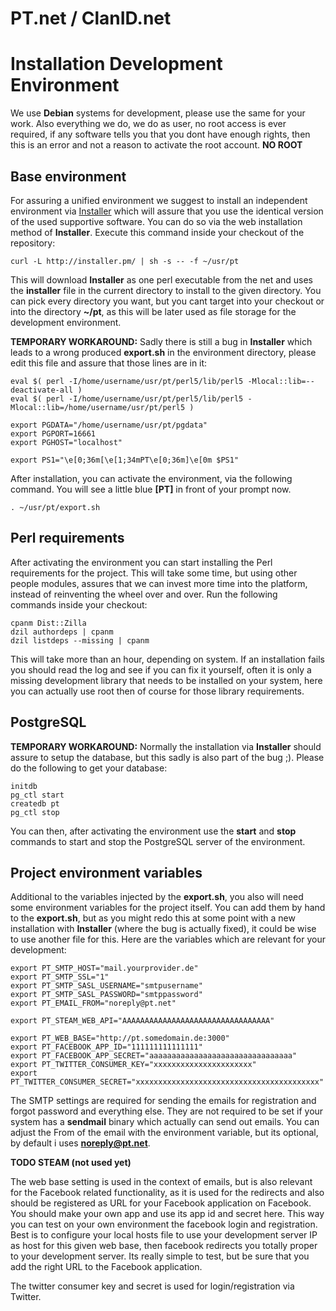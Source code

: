 PT.net / ClanID.net
=========================


Installation Development Environment
====================================

We use **Debian** systems for development, please use the same for your work.
Also everything we do, we do as user, no root access is ever required, if any
software tells you that you dont have enough rights, then this is an error and
not a reason to activate the root account. **NO ROOT**

Base environment
----------------

For assuring a unified environment we suggest to install an independent
environment via [Installer](https://metacpan.org/pod/installto) which will
assure that you use the identical version of the used supportive software.
You can do so via the web installation method of **Installer**. Execute this
command inside your checkout of the repository:

```
curl -L http://installer.pm/ | sh -s -- -f ~/usr/pt
```

This will download **Installer** as one perl executable from the net and uses
the **installer** file in the current directory to install to the given
directory. You can pick every directory you want, but you cant target into
your checkout or into the directory **~/pt**, as this will be later used
as file storage for the development environment.

**TEMPORARY WORKAROUND:** Sadly there is still a bug in **Installer** which
leads to a wrong produced **export.sh** in the environment directory, please
edit this file and assure that those lines are in it:

```
eval $( perl -I/home/username/usr/pt/perl5/lib/perl5 -Mlocal::lib=--deactivate-all )
eval $( perl -I/home/username/usr/pt/perl5/lib/perl5 -Mlocal::lib=/home/username/usr/pt/perl5 )

export PGDATA="/home/username/usr/pt/pgdata"
export PGPORT=16661
export PGHOST="localhost"

export PS1="\e[0;36m[\e[1;34mPT\e[0;36m]\e[0m $PS1"
```

After installation, you can activate the environment, via the following
command. You will see a little blue **[PT]** in front of your prompt
now.

```
. ~/usr/pt/export.sh
```

Perl requirements
-----------------

After activating the environment you can start installing the Perl
requirements for the project. This will take some time, but using other people
modules, assures that we can invest more time into the platform, instead of
reinventing the wheel over and over. Run the following commands inside your
checkout:

```
cpanm Dist::Zilla
dzil authordeps | cpanm
dzil listdeps --missing | cpanm
```

This will take more than an hour, depending on system. If an installation
fails you should read the log and see if you can fix it yourself, often it is
only a missing development library that needs to be installed on your system,
here you can actually use root then of course for those library requirements.

PostgreSQL
----------

**TEMPORARY WORKAROUND:** Normally the installation via **Installer** should
assure to setup the database, but this sadly is also part of the bug ;). Please
do the following to get your database:

```
initdb
pg_ctl start
createdb pt
pg_ctl stop
```

You can then, after activating the environment use the **start** and **stop**
commands to start and stop the PostgreSQL server of the environment.

Project environment variables
-----------------------------

Additional to the variables injected by the **export.sh**, you also will need
some environment variables for the project itself. You can add them by hand to
the **export.sh**, but as you might redo this at some point with a new
installation with **Installer** (where the bug is actually fixed), it could be
wise to use another file for this. Here are the variables which are relevant
for your development:

```
export PT_SMTP_HOST="mail.yourprovider.de"
export PT_SMTP_SSL="1"
export PT_SMTP_SASL_USERNAME="smtpusername"
export PT_SMTP_SASL_PASSWORD="smtppassword"
export PT_EMAIL_FROM="noreply@pt.net"

export PT_STEAM_WEB_API="AAAAAAAAAAAAAAAAAAAAAAAAAAAAAAAAA"     

export PT_WEB_BASE="http://pt.somedomain.de:3000"
export PT_FACEBOOK_APP_ID="111111111111111"
export PT_FACEBOOK_APP_SECRET="aaaaaaaaaaaaaaaaaaaaaaaaaaaaaaaa"
export PT_TWITTER_CONSUMER_KEY="xxxxxxxxxxxxxxxxxxxxxx"
export PT_TWITTER_CONSUMER_SECRET="xxxxxxxxxxxxxxxxxxxxxxxxxxxxxxxxxxxxxxxxx"
```

The SMTP settings are required for sending the emails for registration and
forgot password and everything else. They are not required to be set if your
system has a **sendmail** binary which actually can send out emails. You can
adjust the From of the email with the environment variable, but its optional,
by default i uses **noreply@pt.net**.

**TODO STEAM (not used yet)**

The web base setting is used in the context of emails, but is also relevant
for the Facebook related functionality, as it is used for the redirects and
also should be registered as URL for your Facebook application on Facebook.
You should make your own app and use its app id and secret here. This way
you can test on your own environment the facebook login and registration. Best
is to configure your local hosts file to use your development server IP as
host for this given web base, then facebook redirects you totally proper to
your development server. Its really simple to test, but be sure that you add
the right URL to the Facebook application.

The twitter consumer key and secret is used for login/registration via
Twitter.
